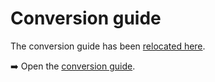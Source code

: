 # Conversion guide

The conversion guide has been [relocated here](https://github.com/hai-vr/handholding-shader-ik/blob/master/GUIDE_conversion.md).

➡️ Open the [conversion guide](https://github.com/hai-vr/handholding-shader-ik/blob/master/GUIDE_conversion.md).
